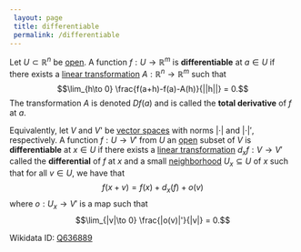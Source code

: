```yaml
---
 layout: page
 title: differentiable
 permalink: /differentiable
---
```


Let $U \subset \mathbb R^n$ be [open](https://defsmath.github.io/DefsMath/open). A function $f: U\to \mathbb R^m$ is **differentiable** at $a \in U$ if there exists a [linear transformation](https://defsmath.github.io/DefsMath/linear_transformation) $A:\mathbb R^n \to \mathbb R^m$ such that $$\lim_{h\to 0} \frac{f(a+h)-f(a)-A(h)}{||h||} = 0.$$ The transformation $A$ is denoted $Df(a)$ and is called the **total derivative** of $f$ at $a$.

Equivalently, let $V$ and $V$' be [vector spaces](https://defsmath.github.io/DefsMath/vector_space) with norms $|\cdot|$ and $|\cdot|'$, respectively. A function $f:U\to V'$ from $U$ an [open](https://defsmath.github.io/DefsMath/open) subset of $V$ is **differentiable** at $x\in U$ if there exists a [linear transformation](https://defsmath.github.io/DefsMath/linear_transformation) $d_x f :V\to V'$ called the **differential** of $f$ at $x$ and a small [neighborhood](https://defsmath.github.io/DefsMath/neighborhood) $U_x\subseteq U$ of $x$ such that for all $v\in U$, we have that $$f(x+v) = f(x) + d_x(f) + o(v)$$ where $o: U_x\to V'$ is a map such that $$\lim_{|v|\to 0} \frac{|o(v)|'}{|v|} = 0.$$

Wikidata ID: [Q636889](https://www.wikidata.org/wiki/Q636889)